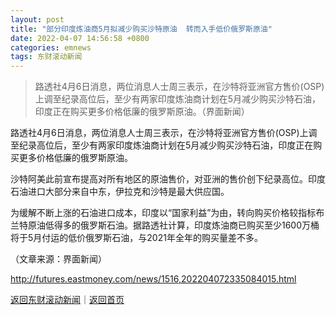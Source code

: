 ```yaml
---
layout: post
title: "部分印度炼油商5月拟减少购买沙特原油  转而入手低价俄罗斯原油"
date: 2022-04-07 14:56:58 +0800
categories: emnews
tags: 东财滚动新闻
---
```

> 路透社4月6日消息，两位消息人士周三表示，在沙特将亚洲官方售价(OSP)上调至纪录高位后，至少有两家印度炼油商计划在5月减少购买沙特石油，印度正在购买更多价格低廉的俄罗斯原油。（界面新闻）

<p>路透社4月6日消息，两位消息人士周三表示，在沙特将亚洲官方售价(OSP)上调至纪录高位后，至少有两家印度炼油商计划在5月减少购买沙特石油，印度正在购买更多价格低廉的俄罗斯原油。</p><p>沙特阿美此前宣布提高对所有地区的原油售价，对亚洲的售价创下纪录高位。印度石油进口大部分来自中东，伊拉克和沙特是最大供应国。</p><p>为缓解不断上涨的石油进口成本，印度以“国家利益”为由，转向购买价格较指标布兰特原油低得多的俄罗斯石油。据路透社计算，印度炼油商已购买至少1600万桶将于5月付运的低价俄罗斯石油，与2021年全年的购买量差不多。</p><p class="em_media">（文章来源：界面新闻）</p>

<http://futures.eastmoney.com/news/1516,202204072335084015.html>

[返回东财滚动新闻](//finews.withounder.com/emnews/)｜[返回首页](//finews.withounder.com/)